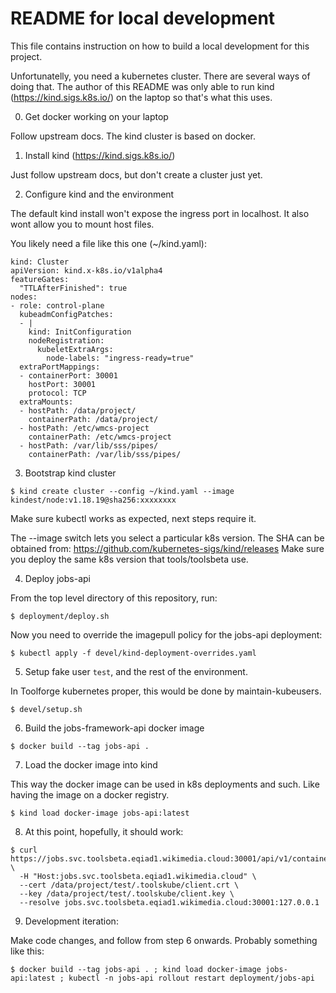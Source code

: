 # README for local development

This file contains instruction on how to build a local development for this project.

Unfortunatelly, you need a kubernetes cluster. There are several ways of doing that. The author of
this README was only able to run kind (https://kind.sigs.k8s.io/) on the laptop so that's what this
uses.

 0) Get docker working on your laptop

  Follow upstream docs. The kind cluster is based on docker.

 1) Install kind (https://kind.sigs.k8s.io/)

  Just follow upstream docs, but don't create a cluster just yet.

 2) Configure kind and the environment

  The default kind install won't expose the ingress port in localhost. It also wont allow you
  to mount host files.

  You likely need a file like this one (~/kind.yaml):

```
kind: Cluster
apiVersion: kind.x-k8s.io/v1alpha4
featureGates:
  "TTLAfterFinished": true
nodes:
- role: control-plane
  kubeadmConfigPatches:
  - |
    kind: InitConfiguration
    nodeRegistration:
      kubeletExtraArgs:
        node-labels: "ingress-ready=true"
  extraPortMappings:
  - containerPort: 30001
    hostPort: 30001
    protocol: TCP
  extraMounts:
  - hostPath: /data/project/
    containerPath: /data/project/
  - hostPath: /etc/wmcs-project
    containerPath: /etc/wmcs-project
  - hostPath: /var/lib/sss/pipes/
    containerPath: /var/lib/sss/pipes/
```

 3) Bootstrap kind cluster

```
$ kind create cluster --config ~/kind.yaml --image kindest/node:v1.18.19@sha256:xxxxxxxx
```

  Make sure kubectl works as expected, next steps require it.

  The --image switch lets you select a particular k8s version. The SHA can be obtained from:
  https://github.com/kubernetes-sigs/kind/releases
  Make sure you deploy the same k8s version that tools/toolsbeta use.

 4) Deploy jobs-api

  From the top level directory of this repository, run:

```
$ deployment/deploy.sh
```
  Now you need to override the imagepull policy for the jobs-api deployment:

```
$ kubectl apply -f devel/kind-deployment-overrides.yaml
```

 5) Setup fake user `test`, and the rest of the environment.

  In Toolforge kubernetes proper, this would be done by maintain-kubeusers.

```
$ devel/setup.sh
```

 6) Build the jobs-framework-api docker image

```
$ docker build --tag jobs-api .
```

 7) Load the docker image into kind

  This way the docker image can be used in k8s deployments and such. Like having the image on a
  docker registry.

```
$ kind load docker-image jobs-api:latest
```

 8) At this point, hopefully, it should work:

```
$ curl https://jobs.svc.toolsbeta.eqiad1.wikimedia.cloud:30001/api/v1/containers/ \
  -H "Host:jobs.svc.toolsbeta.eqiad1.wikimedia.cloud" \
  --cert /data/project/test/.toolskube/client.crt \
  --key /data/project/test/.toolskube/client.key \
  --resolve jobs.svc.toolsbeta.eqiad1.wikimedia.cloud:30001:127.0.0.1
```

 9) Development iteration:

 Make code changes, and follow from step 6 onwards. Probably something like this:

```
$ docker build --tag jobs-api . ; kind load docker-image jobs-api:latest ; kubectl -n jobs-api rollout restart deployment/jobs-api
```
